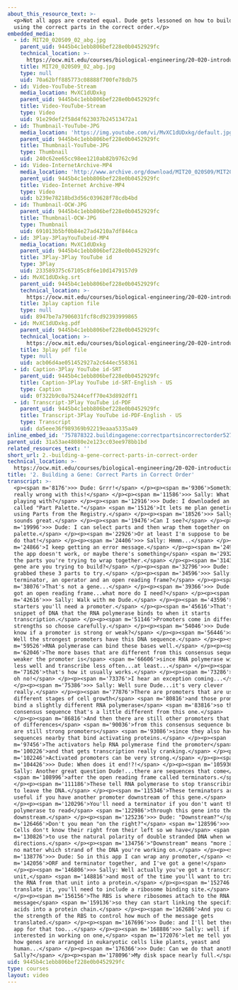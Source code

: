 ```yaml
---
about_this_resource_text: >-
  <p>Not all apps are created equal. Dude gets lessoned on how to build a gene
  using the correct parts in the correct order.</p>
embedded_media:
  - id: MIT20_020S09_02_abg.jpg
    parent_uid: 9445b4c1ebb806bef228e0b0452929fc
    technical_location: >-
      https://ocw.mit.edu/courses/biological-engineering/20-020-introduction-to-biological-engineering-design-spring-2009/biobuilder-animations/2.-building-a-gene-correct-parts-in-correct-order/MIT20_020S09_02_abg.jpg
    title: MIT20_020S09_02_abg.jpg
    type: null
    uid: 70a62bff885773c08888f700fe78db75
  - id: Video-YouTube-Stream
    media_location: MvXC1dUDxkg
    parent_uid: 9445b4c1ebb806bef228e0b0452929fc
    title: Video-YouTube-Stream
    type: Video
    uid: 91e29def2f58d4f623037b24513472a1
  - id: Thumbnail-YouTube-JPG
    media_location: 'https://img.youtube.com/vi/MvXC1dUDxkg/default.jpg'
    parent_uid: 9445b4c1ebb806bef228e0b0452929fc
    title: Thumbnail-YouTube-JPG
    type: Thumbnail
    uid: 240c62ee65cc98ee1210ab82b9762c9d
  - id: Video-InternetArchive-MP4
    media_location: 'http://www.archive.org/download/MIT20_020S09/MIT20_020S09_abg.mp4'
    parent_uid: 9445b4c1ebb806bef228e0b0452929fc
    title: Video-Internet Archive-MP4
    type: Video
    uid: b239e78218bd3d56c039628f78cdb4bd
  - id: Thumbnail-OCW-JPG
    parent_uid: 9445b4c1ebb806bef228e0b0452929fc
    title: Thumbnail-OCW-JPG
    type: Thumbnail
    uid: 691013b5bf0b84e27ad4210a7df844ca
  - id: 3Play-3PlayYouTubeid-MP4
    media_location: MvXC1dUDxkg
    parent_uid: 9445b4c1ebb806bef228e0b0452929fc
    title: 3Play-3Play YouTube id
    type: 3Play
    uid: 233589375c67105c8f6e10d1479157d9
  - id: MvXC1dUDxkg.srt
    parent_uid: 9445b4c1ebb806bef228e0b0452929fc
    technical_location: >-
      https://ocw.mit.edu/courses/biological-engineering/20-020-introduction-to-biological-engineering-design-spring-2009/biobuilder-animations/2.-building-a-gene-correct-parts-in-correct-order/MvXC1dUDxkg.srt
    title: 3play caption file
    type: null
    uid: 8947be7a7906031fcf8cd92393999865
  - id: MvXC1dUDxkg.pdf
    parent_uid: 9445b4c1ebb806bef228e0b0452929fc
    technical_location: >-
      https://ocw.mit.edu/courses/biological-engineering/20-020-introduction-to-biological-engineering-design-spring-2009/biobuilder-animations/2.-building-a-gene-correct-parts-in-correct-order/MvXC1dUDxkg.pdf
    title: 3play pdf file
    type: null
    uid: acb06d4ae051452927a2c644ec558361
  - id: Caption-3Play YouTube id-SRT
    parent_uid: 9445b4c1ebb806bef228e0b0452929fc
    title: Caption-3Play YouTube id-SRT-English - US
    type: Caption
    uid: 0f322b9c0a75244ceff70e43d892dff1
  - id: Transcript-3Play YouTube id-PDF
    parent_uid: 9445b4c1ebb806bef228e0b0452929fc
    title: Transcript-3Play YouTube id-PDF-English - US
    type: Transcript
    uid: da5eee36f989369b92219eaaa5335a49
inline_embed_id: '757878322.buildingagene:correctpartsincorrectorder52751085'
parent_uid: 31a53ae48080e2e123cc03ee978bb1bd
related_resources_text: ''
short_url: 2.-building-a-gene-correct-parts-in-correct-order
technical_location: >-
  https://ocw.mit.edu/courses/biological-engineering/20-020-introduction-to-biological-engineering-design-spring-2009/biobuilder-animations/2.-building-a-gene-correct-parts-in-correct-order
title: '2. Building a Gene: Correct Parts in Correct Order'
transcript: >-
  <p><span m='8176'>>> Dude: Grrr!</span> </p><p><span m='9306'>Something is
  really wrong with this!</span> </p><p><span m='11586'>>> Sally: What are you
  playing with?</span> </p><p><span m='12916'>>> Dude: I downloaded an app
  called "Part Palette."</span> <span m='15126'>It lets me plan genetic circuits
  using Parts from the Registry.</span> </p><p><span m='18526'>>> Sally: That
  sounds great.</span> </p><p><span m='19476'>Can I see?</span> </p><p><span
  m='19996'>>> Dude: I can select parts and then wrap them together on the
  palette.</span> </p><p><span m='22926'>Or at least I'm suppose to be able to
  do that!</span> </p><p><span m='24406'>>> Sally: Hmmm...</span> </p><p><span
  m='24866'>I keep getting an error message.</span> </p><p><span m='24976'>maybe
  the app doesn't work, or maybe there's something</span> <span m='29326'>about
  the parts you're trying to wrap together.</span> </p><p><span m='31436'>What
  gene are you trying to build?</span> </p><p><span m='32796'>>> Dude: I just
  grabbed these 3 parts to try.</span> </p><p><span m='34596'>>> Sally: A
  terminator, an operator and an open reading frame?</span> </p><p><span
  m='38076'>That's not a gene...</span> </p><p><span m='39366'>>> Dude: but it's
  got an open reading frame...what more do I need?</span> </p><p><span
  m='42616'>>> Sally: Walk with me Dude.</span> </p><p><span m='43596'>For
  starters you'll need a promoter.</span> </p><p><span m='45616'>That's a
  snippet of DNA that the RNA polymerase binds to when it starts
  transcription.</span> </p><p><span m='51146'>Promoters come in different
  strengths so choose carefully.</span> </p><p><span m='54046'>>> Dude: How do I
  know if a promoter is strong or weak?</span> </p><p><span m='56446'>>> Sally:
  Well the strongest promoters have this DNA sequence.</span> </p><p><span
  m='59526'>RNA polymerase can bind these bases well.</span> </p><p><span
  m='62046'>The more bases that are different from this consensus sequence, the
  weaker the promoter is</span> <span m='66606'>since RNA polymerase will bind
  less well and transcribe less often...at least...</span> </p><p><span
  m='71626'>that's how it usually works.</span> </p><p><span m='73286'>>> Dude:
  oh no!</span> </p><p><span m='73376'>I hear an exception coming...</span>
  </p><p><span m='75386'>>> Sally: Well sure Dude...it's very clever
  really.</span> </p><p><span m='77876'>There are promoters that are used in
  different stages of cell growth</span> <span m='80816'>and those promoters
  bind a slightly different RNA polymerase</span> <span m='83816'>so they have a
  consensus sequence that's a little different from this one.</span>
  </p><p><span m='86816'>And then there are still other promoters that have lots
  of differences</span> <span m='90036'>from this consensus sequence but they
  are still strong promoters</span> <span m='93086'>since they also have DNA
  sequences nearby that bind activating proteins.</span> </p><p><span
  m='97456'>The activators help RNA polymerase find the promoter</span> <span
  m='100226'>and that gets transcription really cranking.</span> </p><p><span
  m='102246'>Activated promoters can be very strong.</span> </p><p><span
  m='104426'>>> Dude: When does it end!?!</span> </p><p><span m='105936'>>>
  Sally: Another great question Dude!...there are sequences that come</span>
  <span m='108996'>after the open reading frame called terminators.</span>
  </p><p><span m='111186'>These tell RNA polymerase to stop transcribing RNA and
  to leave the DNA.</span> </p><p><span m='115346'>These terminators are really
  useful if you have another promoter downstream of this gene.</span>
  </p><p><span m='120296'>You'll need a terminator if you don't want the
  polymerase to read</span> <span m='122986'>through this gene into the next one
  downstream.</span> </p><p><span m='125236'>>> Dude: "Downstream?"</span> <span
  m='126466'>Don't you mean "on the right?"</span> <span m='128596'>>> Sally:
  Cells don't know their right from their left so we have</span> <span
  m='130826'>to use the natural polarity of double stranded DNA when we give
  directions.</span> </p><p><span m='134756'>"Downstream" means "more 3-prime"
  no matter which strand of the DNA you're working on.</span> </p><p><span
  m='138776'>>> Dude: So in this app I can wrap any promoter,</span> <span
  m='142056'>ORF and terminator together, and I've got a gene!</span>
  </p><p><span m='146806'>>> Sally: Well actually you've got a transcription
  unit,</span> <span m='148816'>and most of the time you'll want to translate
  the RNA from that unit into a protein.</span> </p><p><span m='152746'>To
  translate it, you'll need to include a ribosome binding site.</span>
  </p><p><span m='156156'>The RBS is where ribosomes attach to the RNA
  message</span> <span m='159136'>so they can start linking the specified amino
  acids into a protein chain.</span> </p><p><span m='162686'>And you can control
  the strength of the RBS to control how much of the message gets
  translated.</span> </p><p><span m='167696'>>> Dude: and I'll bet there's an
  app for that too...</span> </p><p><span m='168886'>>> Sally: well if you're
  interested in working on one,</span> <span m='172076'>let me tell you about
  how genes are arranged in eukaryotic cells like plants, yeast and
  human...</span> </p><p><span m='176366'>>> Dude: Can we do that another day
  Sally?</span> </p><p><span m='178096'>My disk space nearly full.</span> </p>
uid: 9445b4c1ebb806bef228e0b0452929fc
type: courses
layout: video
---
```

